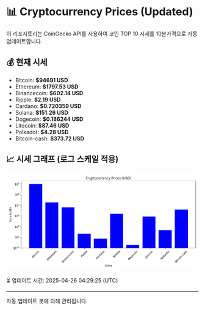
# 📊 Cryptocurrency Prices (Updated)

이 리포지토리는 CoinGecko API를 사용하여 코인 TOP 10 시세를 10분가격으로 자동 업데이트합니다.

## 💰 현재 시세
- Bitcoin: **$94691 USD**
- Ethereum: **$1797.53 USD**
- Binancecoin: **$602.14 USD**
- Ripple: **$2.19 USD**
- Cardano: **$0.720359 USD**
- Solana: **$151.26 USD**
- Dogecoin: **$0.186244 USD**
- Litecoin: **$87.46 USD**
- Polkadot: **$4.28 USD**
- Bitcoin-cash: **$373.72 USD**

## 📈 시세 그래프 (로그 스케일 적용)
![Crypto Prices](crypto_prices.png)

⏳ 업데이트 시간: 2025-04-26 04:29:25 (UTC)

---
자동 업데이트 봇에 의해 관리됩니다.
